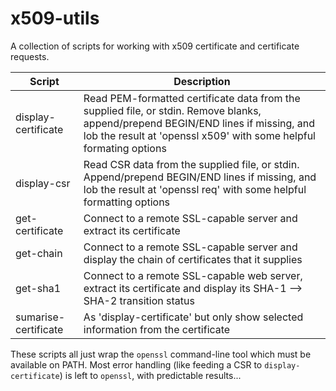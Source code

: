 # x509-utils

A collection of scripts for working with x509 certificate and certificate requests.

Script                | Description
--------------------- | -----------------------------------------
display-certificate   | Read PEM-formatted certificate data from the supplied file, or stdin. Remove blanks, append/prepend BEGIN/END lines if missing, and lob the result at 'openssl x509' with some helpful formating options
display-csr           | Read CSR data from the supplied file, or stdin. Append/prepend BEGIN/END lines if missing, and lob the result at 'openssl req' with some helpful formatting options
get-certificate       | Connect to a remote SSL-capable server and extract its certificate 
get-chain             | Connect to a remote SSL-capable server and display the chain of certificates that it supplies
get-sha1              | Connect to a remote SSL-capable web server, extract its certificate and display its SHA-1 --> SHA-2 transition status
sumarise-certificate  | As 'display-certificate' but only show selected information from the certificate

These scripts all just wrap the `openssl` command-line tool which must be available on PATH. Most error handling (like feeding a CSR to `display-certificate`) is left to `openssl`, with predictable results...

